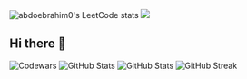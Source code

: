 ![abdoebrahim0's LeetCode stats](https://leetcode-stats-six.vercel.app/?username=abdoebrahim0)
![](https://komarev.com/ghpvc/?username=AbdoEbrahim0&color=brightgreen)
## Hi there 👋
![Codewars](https://github.r2v.ch/codewars?user=AbdoEbrahim0&top_languages=true&theme=gradient&animation=true)
![GitHub Stats](https://github-readme-stats.vercel.app/api?username=AbdoEbrahim0&theme=default&show_icons=true&hide_border=true&count_private=true)
![GitHub Stats](https://github-readme-stats.vercel.app/api/top-langs/?username=AbdoEbrahim0&theme=default&show_icons=true&hide_border=true&layout=compact)
![GitHub Streak](https://streak-stats.demolab.com/?user=AbdoEbrahim0&theme=dark)
<!--
<img src="https://streak-stats.demolab.com?user=AbdoEbrahim0&theme=default&hide_border=true" alt="AbdoEbrahim0's Streak in Github" />
--> 

<!--
**AbdoEbrahim0/AbdoEbrahim0** is a ✨ _special_ ✨ repository because its `README.md` (this file) appears on your GitHub profile.

Here are some ideas to get you started:

- 🔭 I’m currently working on ...
- 🌱 I’m currently learning ...
- 👯 I’m looking to collaborate on ...
- 🤔 I’m looking for help with ...
- 💬 Ask me about ...
- 📫 How to reach me: ...
- 😄 Pronouns: ...
- ⚡ Fun fact: ...
-->
